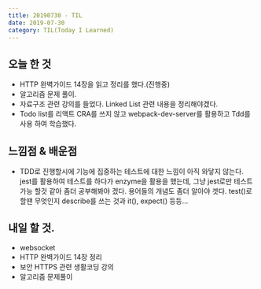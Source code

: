 ```yaml
---
title: 20190730 - TIL
date: 2019-07-30
category: TIL(Today I Learned)
---
```


## 오늘 한 것

- HTTP 완벽가이드 14장을 읽고 정리를 했다.(진행중)
- 알고리즘 문제 풀이.
- 자료구조 관련 강의를 들었다. Linked List 관련 내용을 정리해야겠다.
- Todo list를 리액트 CRA를 쓰지 않고 webpack-dev-server를 활용하고 Tdd를 사용 하여 학습했다.

## 느낌점 & 배운점

- TDD로 진행할시에 기능에 집중하는 테스트에 대한 느낌이 아직 와닿지 않는다.
  jest를 활용하여 테스트를 하다가 enzyme을 활용을 했는데, 그냥 jest로만 테스트
	가능 할것 같아 좀더 공부해봐야 겠다.
	용어들의 개념도 좀더 알아야 겟다. test()로 할땐 무엇인지 describe를 쓰는 것과 it(), expect() 등등...
  
## 내일 할 것.

- websocket
- HTTP 완벽가이드 14장 정리
- 보안 HTTPS 관련 생활코딩 강의  
- 알고리즘 문제풀이

